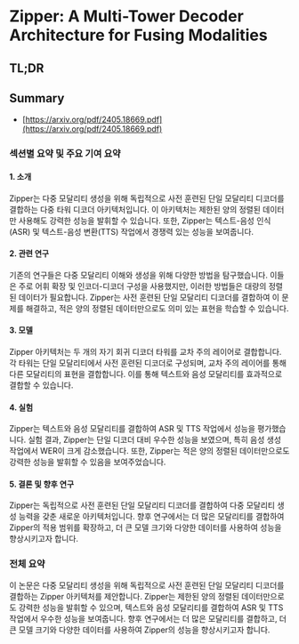 # Zipper: A Multi-Tower Decoder Architecture for Fusing Modalities
## TL;DR
## Summary
- [https://arxiv.org/pdf/2405.18669.pdf](https://arxiv.org/pdf/2405.18669.pdf)

### 섹션별 요약 및 주요 기여 요약

#### 1. 소개
Zipper는 다중 모달리티 생성을 위해 독립적으로 사전 훈련된 단일 모달리티 디코더를 결합하는 다중 타워 디코더 아키텍처입니다. 이 아키텍처는 제한된 양의 정렬된 데이터만 사용해도 강력한 성능을 발휘할 수 있습니다. 또한, Zipper는 텍스트-음성 인식(ASR) 및 텍스트-음성 변환(TTS) 작업에서 경쟁력 있는 성능을 보여줍니다.

#### 2. 관련 연구
기존의 연구들은 다중 모달리티 이해와 생성을 위해 다양한 방법을 탐구했습니다. 이들은 주로 어휘 확장 및 인코더-디코더 구성을 사용했지만, 이러한 방법들은 대량의 정렬된 데이터가 필요합니다. Zipper는 사전 훈련된 단일 모달리티 디코더를 결합하여 이 문제를 해결하고, 적은 양의 정렬된 데이터만으로도 의미 있는 표현을 학습할 수 있습니다.

#### 3. 모델
Zipper 아키텍처는 두 개의 자기 회귀 디코더 타워를 교차 주의 레이어로 결합합니다. 각 타워는 단일 모달리티에서 사전 훈련된 디코더로 구성되며, 교차 주의 레이어를 통해 다른 모달리티의 표현을 결합합니다. 이를 통해 텍스트와 음성 모달리티를 효과적으로 결합할 수 있습니다.

#### 4. 실험
Zipper는 텍스트와 음성 모달리티를 결합하여 ASR 및 TTS 작업에서 성능을 평가했습니다. 실험 결과, Zipper는 단일 디코더 대비 우수한 성능을 보였으며, 특히 음성 생성 작업에서 WER이 크게 감소했습니다. 또한, Zipper는 적은 양의 정렬된 데이터만으로도 강력한 성능을 발휘할 수 있음을 보여주었습니다.

#### 5. 결론 및 향후 연구
Zipper는 독립적으로 사전 훈련된 단일 모달리티 디코더를 결합하여 다중 모달리티 생성 능력을 갖춘 새로운 아키텍처입니다. 향후 연구에서는 더 많은 모달리티를 결합하여 Zipper의 적용 범위를 확장하고, 더 큰 모델 크기와 다양한 데이터를 사용하여 성능을 향상시키고자 합니다.

### 전체 요약
이 논문은 다중 모달리티 생성을 위해 독립적으로 사전 훈련된 단일 모달리티 디코더를 결합하는 Zipper 아키텍처를 제안합니다. Zipper는 제한된 양의 정렬된 데이터만으로도 강력한 성능을 발휘할 수 있으며, 텍스트와 음성 모달리티를 결합하여 ASR 및 TTS 작업에서 우수한 성능을 보여줍니다. 향후 연구에서는 더 많은 모달리티를 결합하고, 더 큰 모델 크기와 다양한 데이터를 사용하여 Zipper의 성능을 향상시키고자 합니다.